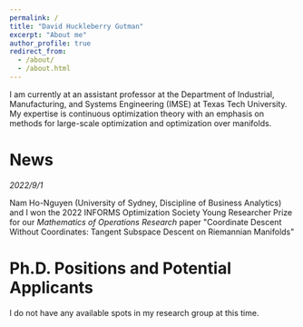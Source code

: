 ```yaml
---
permalink: /
title: "David Huckleberry Gutman"
excerpt: "About me"
author_profile: true
redirect_from: 
  - /about/
  - /about.html
---
```


I am currently at an assistant professor at the Department of Industrial, Manufacturing, and Systems Engineering (IMSE) at Texas Tech University. My expertise is continuous optimization theory with an emphasis on methods for large-scale optimization and optimization over manifolds.

News
======

*2022/9/1*

Nam Ho-Nguyen (University of Sydney, Discipline of Business Analytics) and I won the 2022 INFORMS Optimization Society Young Researcher Prize for our *Mathematics of Operations Research* paper "Coordinate Descent Without Coordinates: Tangent Subspace Descent on Riemannian Manifolds" 

Ph.D. Positions and Potential Applicants
======

I do not have any available spots in my research group at this time.
